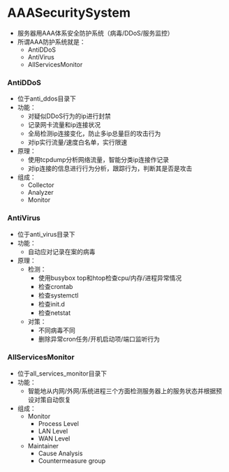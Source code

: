 # AAASecuritySystem
- 服务器用AAA体系安全防护系统（病毒/DDoS/服务监控）
- 所谓AAA防护系统就是：
  - AntiDDoS
  - AntiVirus
  - AllServicesMonitor
 
### AntiDDoS
- 位于anti_ddos目录下
- 功能：
  - 对疑似DDoS行为的ip进行封禁
  - 记录网卡流量和ip连接状况
  - 全局检测ip连接变化，防止多ip总量巨的攻击行为
  - 对ip实行流量/速度白名单，实行限速
- 原理：
  - 使用tcpdump分析网络流量，智能分类ip连接作记录
  - 对ip连接的信息进行行为分析，跟踪行为，判断其是否是攻击
- 组成：
  - Collector
  - Analyzer
  - Monitor
  
### AntiVirus
- 位于anti_virus目录下
- 功能：
  - 自动应对记录在案的病毒
- 原理：
  - 检测：
    - 使用busybox top和htop检查cpu/内存/进程异常情况
    - 检查crontab
    - 检查systemctl
    - 检查init.d
    - 检查netstat
  - 对策：
    - 不同病毒不同
    - 删除异常cron任务/开机启动项/端口监听行为
    
### AllServicesMonitor
- 位于all_services_monitor目录下
- 功能：
  - 智能地从内网/外网/系统进程三个方面检测服务器上的服务状态并根据预设对策自动恢复
- 组成：
  - Monitor
    - Process Level
    - LAN Level
    - WAN Level
  - Maintainer
    - Cause Analysis 
    - Countermeasure group 
